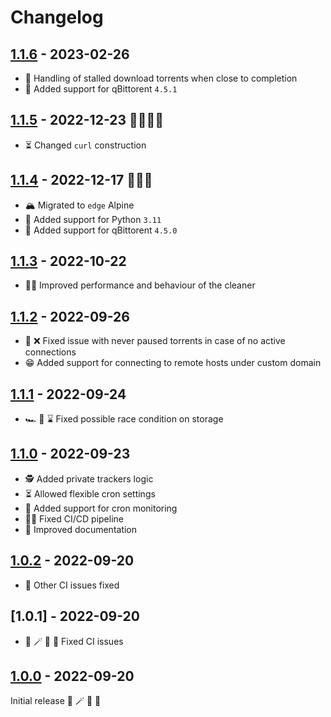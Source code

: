 # Changelog

## [1.1.6] - 2023-02-26

- 🚫 Handling of stalled download torrents when close to completion
- 🦦 Added support for qBittorent `4.5.1`

## [1.1.5] - 2022-12-23 🎅🏻🎄🦌

- ⏳ Changed `curl` construction

## [1.1.4] - 2022-12-17 🎅🏻🎄

- 🏔️ Migrated to `edge` Alpine
- 🐍 Added support for Python `3.11`
- 🦦 Added support for qBittorent `4.5.0`

## [1.1.3] - 2022-10-22

- 💪🏻 Improved performance and behaviour of the cleaner

## [1.1.2] - 2022-09-26

- 🔌 ❌ Fixed issue with never paused torrents in case of no active connections
- 😁 Added support for connecting to remote hosts under custom domain

## [1.1.1] - 2022-09-24

- 🏎 🏁 ⌛️ Fixed possible race condition on storage

## [1.1.0] - 2022-09-23

- 🕵️ Added private trackers logic
- ⏳ Allowed flexible cron settings
- 👀 Added support for cron monitoring
- 👨‍🔧 Fixed CI/CD pipeline
- 📜 Improved documentation

## [1.0.2] - 2022-09-20

- 🚧 Other CI issues fixed

## [1.0.1] - 2022-09-20

- 🐻 🪄 🦄 🚀 Fixed CI issues

## [1.0.0] - 2022-09-20

Initial release 🐻 🪄 🦄 🚀

[1.1.6]: https://github.com/tatoalo/torrentManager/releases/tag/1.1.6
[1.1.5]: https://github.com/tatoalo/torrentManager/releases/tag/1.1.5
[1.1.4]: https://github.com/tatoalo/torrentManager/releases/tag/1.1.4
[1.1.3]: https://github.com/tatoalo/torrentManager/releases/tag/1.1.3
[1.1.2]: https://github.com/tatoalo/torrentManager/releases/tag/1.1.2
[1.1.1]: https://github.com/tatoalo/torrentManager/releases/tag/1.1.1
[1.1.0]: https://github.com/tatoalo/torrentManager/releases/tag/1.1.0
[1.0.2]: https://github.com/tatoalo/torrentManager/releases/tag/1.0.2
[1.0.0]: https://github.com/tatoalo/torrentManager/releases/tag/1.0.0
